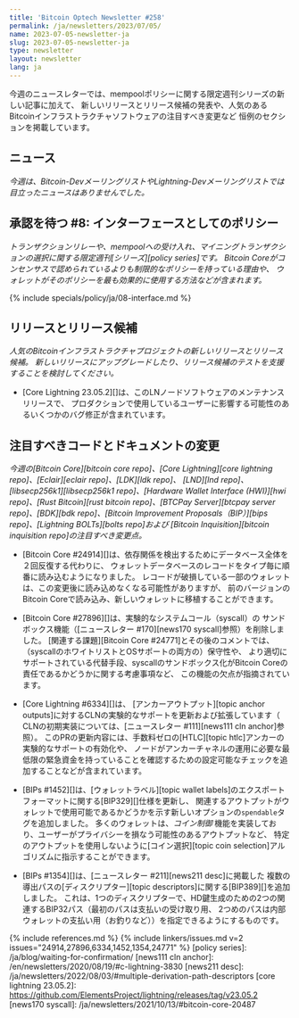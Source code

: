 ```yaml
---
title: 'Bitcoin Optech Newsletter #258'
permalink: /ja/newsletters/2023/07/05/
name: 2023-07-05-newsletter-ja
slug: 2023-07-05-newsletter-ja
type: newsletter
layout: newsletter
lang: ja
---
```

今週のニュースレターでは、mempoolポリシーに関する限定週刊シリーズの新しい記事に加えて、
新しいリリースとリリース候補の発表や、人気のあるBitcoinインフラストラクチャソフトウェアの注目すべき変更など
恒例のセクションを掲載しています。

## ニュース

_今週は、Bitcoin-DevメーリングリストやLightning-Devメーリングリストでは目立ったニュースはありませんでした。_

## 承認を待つ #8: インターフェースとしてのポリシー

_トランザクションリレーや、mempoolへの受け入れ、マイニングトランザクションの選択に関する限定週刊[シリーズ][policy series]です。
Bitcoin Coreがコンセンサスで認められているよりも制限的なポリシーを持っている理由や、
ウォレットがそのポリシーを最も効果的に使用する方法などが含まれます。_

{% include specials/policy/ja/08-interface.md %}

## リリースとリリース候補

*人気のBitcoinインフラストラクチャプロジェクトの新しいリリースとリリース候補。
新しいリリースにアップグレードしたり、リリース候補のテストを支援することを検討してください。*

- [Core Lightning 23.05.2][]は、このLNノードソフトウェアのメンテナンスリリースで、
  プロダクションで使用しているユーザーに影響する可能性のあるいくつかのバグ修正が含まれています。

## 注目すべきコードとドキュメントの変更

*今週の[Bitcoin Core][bitcoin core repo]、[Core
Lightning][core lightning repo]、[Eclair][eclair repo]、[LDK][ldk repo]、
[LND][lnd repo]、[libsecp256k1][libsecp256k1 repo]、[Hardware Wallet
Interface (HWI)][hwi repo]、[Rust Bitcoin][rust bitcoin repo]、[BTCPay
Server][btcpay server repo]、[BDK][bdk repo]、[Bitcoin Improvement
Proposals（BIP）][bips repo]、[Lightning BOLTs][bolts repo]および
[Bitcoin Inquisition][bitcoin inquisition repo]の注目すべき変更点。*

- [Bitcoin Core #24914][]は、依存関係を検出するためにデータベース全体を２回反復する代わりに、
  ウォレットデータベースのレコードをタイプ毎に順番に読み込むようになりました。
  レコードが破損している一部のウォレットは、この変更後に読み込めなくなる可能性がありますが、
  前のバージョンのBitcoin Coreで読み込み、新しいウォレットに移植することができます。

- [Bitcoin Core #27896][]は、実験的なシステムコール（syscall）の
  サンドボックス機能（[ニュースレター #170][news170 syscall]参照）を削除しました。
  [関連する課題][Bitcoin Core #24771]とその後のコメントでは、
  （syscallのホワイトリストとOSサポートの両方の）保守性や、
  より適切にサポートされている代替手段、syscallのサンドボックス化がBitcoin Coreの責任であるかどうかに関する考慮事項など、
  この機能の欠点が指摘されています。

- [Core Lightning #6334][]は、
  [アンカーアウトプット][topic anchor outputs]に対するCLNの実験的なサポートを更新および拡張しています（
  CLNの初期実装については、[ニュースレター #111][news111 cln anchor]参照）。
  このPRの更新内容には、手数料ゼロの[HTLC][topic htlc]アンカーの実験的なサポートの有効化や、
  ノードがアンカーチャネルの運用に必要な最低限の緊急資金を持っていることを確認するための設定可能なチェックを追加することなどが含まれています。

- [BIPs #1452][]は、[ウォレットラベル][topic wallet labels]のエクスポートフォーマットに関する[BIP329][]仕様を更新し、
  関連するアウトプットがウォレットで使用可能であるかどうかを示す新しいオプションの`spendable`タグを追加しました。
  多くのウォレットは、_コイン制御_ 機能を実装しており、ユーザーがプライバシーを損なう可能性のあるアウトプットなど、
  特定のアウトプットを使用しないように[コイン選択][topic coin selection]アルゴリズムに指示することができます。

- [BIPs #1354][]は、[ニュースレター #211][news211 desc]に掲載した
  複数の導出パスの[ディスクリプター][topic descriptors]に関する[BIP389][]を追加しました。
  これは、1つのディスクリプターで、HD鍵生成のための2つの関連するBIP32パス（最初のパスは支払いの受け取り用、
  2つめのパスは内部ウォレットの支払い用（お釣りなど））を指定できるようにするものです。

{% include references.md %}
{% include linkers/issues.md v=2 issues="24914,27896,6334,1452,1354,24771" %}
[policy series]: /ja/blog/waiting-for-confirmation/
[news111 cln anchor]: /en/newsletters/2020/08/19/#c-lightning-3830
[news211 desc]: /ja/newsletters/2022/08/03/#multiple-derivation-path-descriptors
[core lightning 23.05.2]: https://github.com/ElementsProject/lightning/releases/tag/v23.05.2
[news170 syscall]: /ja/newsletters/2021/10/13/#bitcoin-core-20487
